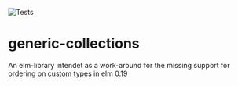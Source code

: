 ![Tests](https://github.com/Timo-Weike/generic-collections/workflows/Tests/badge.svg?branch=master&event=push)

# generic-collections
An elm-library intendet as a work-around for the missing support for ordering on custom types in elm 0.19
